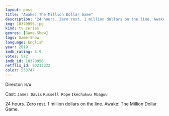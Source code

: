 ```yaml
---
layout: post
title: "Awake: The Million Dollar Game"
description: "24 hours. Zero rest. 1 million dollars on the line. Awake: The Million Dollar Game..."
img: 10370956.jpg
kind: tv series
genres: [Game-Show]
tags: Game-Show 
language: English
year: 2019
imdb_rating: 5.9
votes: 572
imdb_id: 10370956
netflix_id: 80213322
color: 533747
---
```

Director: `N/A`  

Cast: `James Davis` `Russell Rope` `Ikechukwu Mbagwu` 

24 hours. Zero rest. 1 million dollars on the line. Awake: The Million Dollar Game.
